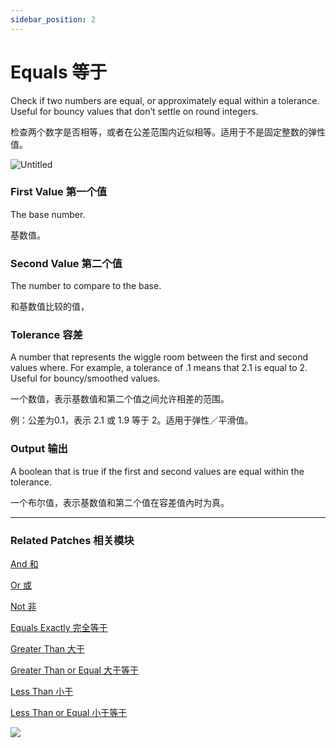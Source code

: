 ```yaml
---
sidebar_position: 2
---
```


# Equals 等于

Check if two numbers are equal, or approximately equal within a tolerance. Useful for bouncy values that don’t settle on round integers.

检查两个数字是否相等，或者在公差范围内近似相等。适用于不是固定整数的弹性值。

![Untitled](https://s3.us-west-2.amazonaws.com/secure.notion-static.com/cb6246c1-e805-4b71-bab8-dd43f00612ec/Untitled.png?X-Amz-Algorithm=AWS4-HMAC-SHA256&X-Amz-Content-Sha256=UNSIGNED-PAYLOAD&X-Amz-Credential=AKIAT73L2G45EIPT3X45%2F20220602%2Fus-west-2%2Fs3%2Faws4_request&X-Amz-Date=20220602T172020Z&X-Amz-Expires=86400&X-Amz-Signature=8b2c4159338b00a431dfecc0fc0de6bc577981b532490190dbc4e61f8c9200ca&X-Amz-SignedHeaders=host&response-content-disposition=filename%20%3D%22Untitled.png%22&x-id=GetObject)

### First Value 第一个值

The base number.

基数值。

### Second Value 第二个值

The number to compare to the base.

和基数值比较的值，

### Tolerance 容差

A number that represents the wiggle room between the first and second values where. For example, a tolerance of .1 means that 2.1 is equal to 2. Useful for bouncy/smoothed values.

一个数值，表示基数值和第二个值之间允许相差的范围。

例：公差为0.1，表示 2.1 或 1.9 等于 2。适用于弹性／平滑值。

### Output 输出

A boolean that is true if the first and second values are equal within the tolerance.

一个布尔值，表示基数值和第二个值在容差值內时为真。

------

### Related Patches 相关模块

[And 和](./And.md)

[Or 或](./Or.md)

[Not 非](./Not.md)

[Equals Exactly 完全等于](./Equals%20Exactly.md)

[Greater Than 大于](./Greater%20Than.md)

[Greater Than or Equal 大于等于](./Greater%20Than%20or%20Equal.md)

[Less Than 小于](./Less%20Than.md)

[Less Than or Equal 小于等于](./Less%20Than%20or%20Equal.md)

![](https://s3.us-west-2.amazonaws.com/secure.notion-static.com/acb68c9b-b9fa-449a-8dcf-77723da01686/Untitled.png?X-Amz-Algorithm=AWS4-HMAC-SHA256&X-Amz-Content-Sha256=UNSIGNED-PAYLOAD&X-Amz-Credential=AKIAT73L2G45EIPT3X45%2F20220602%2Fus-west-2%2Fs3%2Faws4_request&X-Amz-Date=20220602T172028Z&X-Amz-Expires=86400&X-Amz-Signature=36780d6bfb2c5f9263572c9070fb44829db8f1146283390ccdec1b71ec575aa1&X-Amz-SignedHeaders=host&response-content-disposition=filename%20%3D%22Untitled.png%22&x-id=GetObject)
